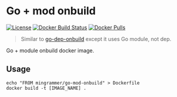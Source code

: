 # Go + mod onbuild

[![License](https://img.shields.io/badge/license-MIT-blue.svg)](/LICENSE) [![Docker Build Status](https://img.shields.io/docker/build/mingrammer/go-mod-onbuild.svg)](https://hub.docker.com/r/mingrammer/go-mod-onbuild) [![Docker Pulls](https://img.shields.io/docker/pulls/mingrammer/go-mod-onbuild.svg)](https://hub.docker.com/r/mingrammer/go-mod-onbuild)

> Similar to [go-dep-onbuild](https://github.com/cometkim/go-dep-onbuild) except it uses Go module, not dep.

Go + module onbuild docker image. 

## Usage

```console
echo "FROM mingrammer/go-mod-onbuild" > Dockerfile
docker build -t [IMAGE_NAME] .
```
